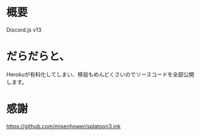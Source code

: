 # 概要
Discord.js v13

# だらだらと、
Herokuが有料化してしまい、移設もめんどくさいのでソースコードを全部公開します。

# 感謝
https://github.com/misenhower/splatoon3.ink
